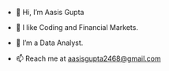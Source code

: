- 👋 Hi, I’m Aasis Gupta
- 👀 I like Coding and Financial Markets.
- 🌱 I’m a Data Analyst.

- 📫 Reach me at aasisgupta2468@gmail.com
<!---
aasis10/aasis10 is a ✨ special ✨ repository because its `README.md` (this file) appears on your GitHub profile.
You can click the Preview link to take a look at your changes.
--->

